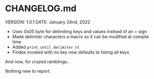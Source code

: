 # CHANGELOG.md

VERSION: 1.0.1
DATE: January 24nd, 2022

+ Uses 0x05 byte for delimiting keys and values instead of an = sign
+ Made delimiter characters a macro so it can be modified at compile time.
+ Added `print_until_delimiter_nl`
+ Findex invoked with no key now defaults to listing all keys

And now, for crazed ramblings..

Nothing new to report.
